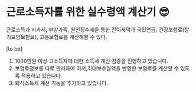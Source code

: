 # 근로소득자를 위한 실수령액 계산기 😎

근로소득과 비과세, 부양가족, 원천징수세을 통한 간이세액과 국민연금, 건강보험료(장기요양보험료), 고용보험료를 계산해볼 수 있다.


[to be]
1. 1000만원 이상 고소득자에 대한 소득세 계산 검증을 진행하고 있습니다.
2. 보험료정보를 따로 관리하여 최저,최대보수월액을 반영한 보험료를 계산할 수 있도록 적용하고 있습니다.
2. 퇴직소득세 계산 기능을 추가하고 있습니다.
